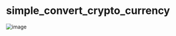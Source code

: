 ﻿# simple_convert_crypto_currency
 ![image](https://user-images.githubusercontent.com/46419278/156796205-71a06d25-bb2a-441b-a03b-9e808f840c19.png)

